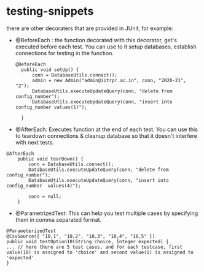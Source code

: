 # testing-snippets

there are other decoraters that are provided in JUnit, for example:
- @BeforeEach : the function decorated with this decorator, get's executed before each test. You can use to it setup databases, establish connections for testing in the function.
  ```
  @BeforeEach
    public void setUp() {
        conn = DatabaseUtils.connect();
        admin = new Admin("admin@iitrpr.ac.in", conn, "2020-21", "2");
        DatabaseUtils.executeUpdateQuery(conn, "delete from config_number");
        DatabaseUtils.executeUpdateQuery(conn, "insert into config_number values(1)");

    }
  ```
- @AfterEach: Executes function at the end of each test. You can use this to teardown connections & cleanup database so that it doesn't interfere with next tests.
```
@AfterEach
    public void tearDown() {
        conn = DatabaseUtils.connect();
        DatabaseUtils.executeUpdateQuery(conn, "delete from config_number");
        DatabaseUtils.executeUpdateQuery(conn, "insert into config_number  values(4)");

        conn = null;
    }
```
- @ParametrizedTest: This can help you test multiple cases by specifying them in comma separated format.
```
@ParameterizedTest
@CsvSource({ "10,1", "10,2", "10,3", "10,4", "10,5" })
public void testOption10(String choice, Integer expected) {
... // here there are 5 test cases, and for each testcase, first value(10) is assigned to 'choice' and second value(1) is assigned to 'expected'
}
```
